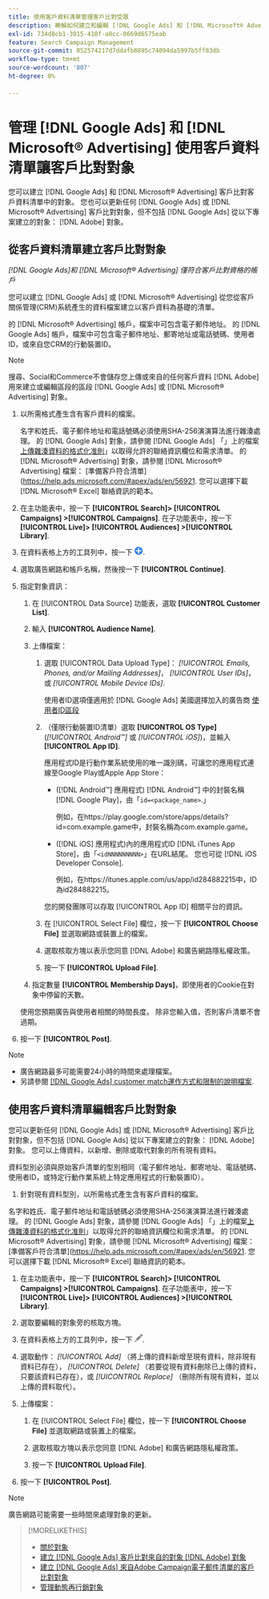 ```yaml
---
title: 使用客戶資料清單管理客戶比對受眾
description: 瞭解如何建立和編輯 [!DNL Google Ads] 和 [!DNL Microsoft® Advertising] 客戶比對客戶資料清單中的對象。
exl-id: 734d8cb1-3915-410f-a0cc-0669d6575eab
feature: Search Campaign Management
source-git-commit: 052574217d7ddafb8895c74094da5997b5ff83db
workflow-type: tm+mt
source-wordcount: '807'
ht-degree: 0%

---
```


# 管理 [!DNL Google Ads] 和 [!DNL Microsoft® Advertising] 使用客戶資料清單讓客戶比對對象

您可以建立 [!DNL Google Ads] 和 [!DNL Microsoft® Advertising] 客戶比對客戶資料清單中的對象。 您也可以更新任何 [!DNL Google Ads] 或 [!DNL Microsoft® Advertising] 客戶比對對象，但不包括 [!DNL Google Ads] 從以下專案建立的對象： [!DNL Adobe] 對象。

## 從客戶資料清單建立客戶比對對象

*[!DNL Google Ads]和 [!DNL Microsoft® Advertising] 僅符合客戶比對資格的帳戶*

您可以建立 [!DNL Google Ads] 或 [!DNL Microsoft® Advertising] 從您從客戶關係管理(CRM)系統產生的資料檔案建立以客戶資料為基礎的清單。

的 [!DNL Microsoft® Advertising] 帳戶，檔案中可包含電子郵件地址。 的 [!DNL Google Ads] 帳戶，檔案中可包含電子郵件地址、郵寄地址或電話號碼、使用者ID，或來自您CRM的行動裝置ID。

>[!NOTE]
>
>搜尋、Social和Commerce不會儲存您上傳或來自的任何客戶資料 [!DNL Adobe] 用來建立或編輯區段的區段 [!DNL Google Ads] 或 [!DNL Microsoft® Advertising] 對象。

1. 以所需格式產生含有客戶資料的檔案。

   名字和姓氏、電子郵件地址和電話號碼必須使用SHA-256演演算法進行雜湊處理。 <!-- Our UI says all, but GGL docs say don't hash user IDs and device IDs. --> 的 [!DNL Google Ads] 對象，請參閱 [!DNL Google Ads] 「」上的檔案[上傳雜湊資料的格式化准則](https://support.google.com/google-ads/answer/7476159)」以取得允許的聯絡資訊欄位和需求清單。 的 [!DNL Microsoft® Advertising] 對象，請參閱 [!DNL Microsoft® Advertising] 檔案： [準備客戶符合清單](https://help.ads.microsoft.com/#apex/ads/en/56921. 您可以選擇下載 [!DNL Microsoft® Excel] 聯絡資訊的範本。

1. 在主功能表中，按一下 **[!UICONTROL Search]> [!UICONTROL Campaigns] >[!UICONTROL Campaigns]**. 在子功能表中，按一下 **[!UICONTROL Live]> [!UICONTROL Audiences] >[!UICONTROL Library]**.

1. 在資料表格上方的工具列中，按一下 ![建立](/help/search-social-commerce/assets/add.png "建立").

1. 選取廣告網路和帳戶名稱，然後按一下 **[!UICONTROL Continue]**.

1. 指定對象資訊：

   1. 在 [!UICONTROL Data Source] 功能表，選取 **[!UICONTROL Customer List]**.

   1. 輸入 **[!UICONTROL Audience Name]**.

   1. 上傳檔案：

      1. 選取 [!UICONTROL Data Upload Type]： *[!UICONTROL Emails, Phones, and/or Mailing Addresses]*， *[!UICONTROL User IDs]*，或 *[!UICONTROL Mobile Device IDs]*.

         使用者ID選項僅適用於 [!DNL Google Ads] 美國選擇加入的廣告商 [使用者ID區段](https://support.google.com/google-ads/answer/9199250)

      1. （僅限行動裝置ID清單）選取 **[!UICONTROL OS Type]** (*[!UICONTROL Android™]* 或 *[!UICONTROL iOS]*)，並輸入 **[!UICONTROL App ID]**.

         應用程式ID是行動作業系統使用的唯一識別碼，可讓您的應用程式連線至Google Play或Apple App Store：

         * ([!DNL Android™] 應用程式) [!DNL Android™] 中的封裝名稱 [!DNL Google Play]，由「`id=<package_name>`.」

           例如，在https://play.google.com/store/apps/details?id=com.example.game中，封裝名稱為com.example.game。

         * ([!DNL iOS] 應用程式)內的應用程式ID [!DNL iTunes App Store]，由「`<idNNNNNNNNN>`」在URL結尾。 您也可從 [!DNL iOS Developer Console].

           例如，在https://itunes.apple.com/us/app/id284882215中，ID為id284882215。

         您的開發團隊可以存取 [!UICONTROL App ID] 相關平台的資訊。

      1. 在 [!UICONTROL Select File] 欄位，按一下 **[!UICONTROL Choose File]** 並選取網路或裝置上的檔案。

      1. 選取核取方塊以表示您同意 [!DNL Adobe] 和廣告網路隱私權政策。

      1. 按一下 **[!UICONTROL Upload File]**.

   1. 指定數量 **[!UICONTROL Membership Days]**，即使用者的Cookie在對象中停留的天數。

   使用您預期廣告與使用者相關的時間長度。 除非您輸入值，否則客戶清單不會過期。

1. 按一下 **[!UICONTROL Post]**.

>[!NOTE]
>
>* 廣告網路最多可能需要24小時的時間來處理檔案。
>* 另請參閱 [[!DNL Google Ads] customer match運作方式和限制的說明檔案](https://support.google.com/displayvideo/answer/9539301).

## 使用客戶資料清單編輯客戶比對對象

您可以更新任何 [!DNL Google Ads] 或 [!DNL Microsoft® Advertising] 客戶比對對象，但不包括 [!DNL Google Ads] 從以下專案建立的對象： [!DNL Adobe] 對象。 您可以上傳資料，以新增、刪除或取代對象的所有現有資料。

資料型別必須與原始客戶清單的型別相同（電子郵件地址、郵寄地址、電話號碼、使用者ID，或特定行動作業系統上特定應用程式的行動裝置ID）。

1. 針對現有資料型別，以所需格式產生含有客戶資料的檔案。

名字和姓氏、電子郵件地址和電話號碼必須使用SHA-256演演算法進行雜湊處理。 <!-- Our UI says all, but GGL docs say don't hash user IDs and device IDs. --> 的 [!DNL Google Ads] 對象，請參閱 [!DNL Google Ads] 「」上的檔案[上傳雜湊資料的格式化准則](https://support.google.com/google-ads/answer/7476159)」以取得允許的聯絡資訊欄位和需求清單。 的 [!DNL Microsoft® Advertising] 對象，請參閱 [!DNL Microsoft® Advertising] 檔案： [準備客戶符合清單](https://help.ads.microsoft.com/#apex/ads/en/56921. 您可以選擇下載 [!DNL Microsoft® Excel] 聯絡資訊的範本。

1. 在主功能表中，按一下 **[!UICONTROL Search]> [!UICONTROL Campaigns] >[!UICONTROL Campaigns]**. 在子功能表中，按一下 **[!UICONTROL Live]> [!UICONTROL Audiences] >[!UICONTROL Library]**.

1. 選取要編輯的對象旁的核取方塊。

1. 在資料表格上方的工具列中，按一下 ![編輯](/help/search-social-commerce/assets/edit.png).

1. 選取動作： *[!UICONTROL Add]* （將上傳的資料新增至現有資料，除非現有資料已存在）， *[!UICONTROL Delete]* （若要從現有資料刪除已上傳的資料，只要該資料已存在），或 *[!UICONTROL Replace]* （刪除所有現有資料，並以上傳的資料取代）。

1. 上傳檔案：

   1. 在 [!UICONTROL Select File] 欄位，按一下 **[!UICONTROL Choose File]** 並選取網路或裝置上的檔案。

   1. 選取核取方塊以表示您同意 [!DNL Adobe] 和廣告網路隱私權政策。

   1. 按一下 **[!UICONTROL Upload File]**.

1. 按一下 **[!UICONTROL Post]**.

>[!NOTE]
>
>廣告網路可能需要一些時間來處理對象的更新。

>[!MORELIKETHIS]
>
>* [關於對象](audience-about.md)
>* [建立 [!DNL Google Ads] 客戶比對來自的對象 [!DNL Adobe] 對象](google-audience-from-adobe-audience.md)
>* [建立 [!DNL Google Ads] 來自Adobe Campaign電子郵件清單的客戶比對對象](google-audience-from-campaign-email-list.md)
>* [管理動態再行銷對象](audience-dynamic-remarketing-manage.md)
